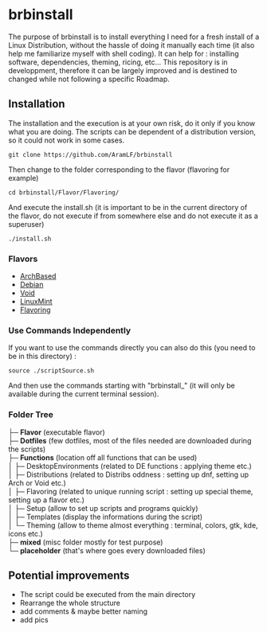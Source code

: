 # brbinstall
The purpose of brbinstall is to install everything I need for a fresh install of a Linux Distribution, without the hassle of doing it manually each time (it also help me familiarize myself with shell coding). It can help for : installing software, dependencies, theming, ricing, etc... This repository is in developpment, therefore it can be largely improved and is destined to changed while not following a specific Roadmap.  

## Installation
The installation and the execution is at your own risk, do it only if you know what you are doing. The scripts can be dependent of a distribution version, so it could not work in some cases.
```
git clone https://github.com/AramLF/brbinstall
```
Then change to the folder corresponding to the flavor (flavoring for example)  
```
cd brbinstall/Flavor/Flavoring/
```
And execute the install.sh (it is important to be in the current directory of the flavor, do not execute if from somewhere else and do not execute it as a superuser)  
```
./install.sh
```
### Flavors
- [ArchBased](https://github.com/AramLF/brbinstall/tree/main/Flavor/ArchBased)
- [Debian](https://github.com/AramLF/brbinstall/tree/main/Flavor/Debian)
- [Void](https://github.com/AramLF/brbinstall/tree/main/Flavor/Void)
- [LinuxMint](https://github.com/AramLF/brbinstall/tree/main/Flavor/LinuxMint)
- [Flavoring](https://github.com/AramLF/brbinstall/tree/main/Flavor/Flavoring)

### Use Commands Independently
If you want to use the commands directly you can also do this (you need to be in this directory) :
```
source ./scriptSource.sh
```
And then use the commands starting with "brbinstall_" (it will only be available during the current terminal session).

### Folder Tree
├─ **Flavor** (executable flavor)  
├─ **Dotfiles** (few dotfiles, most of the files needed are downloaded during the scripts)  
├─ **Functions** (location off all functions that can be used)  
│ ├─ DesktopEnvironments (related to DE functions : applying theme etc.)  
│ ├─ Distributions (related to Distribs oddness : setting up dnf, setting up Arch or Void etc.)  
│ ├─ Flavoring (related to unique running script : setting up special theme, setting up a flavor etc.)  
│ ├─ Setup (allow to set up scripts and programs quickly)  
│ ├─ Templates (display the informations during the script)  
│ └─ Theming (allow to theme almost everything : terminal, colors, gtk, kde, icons etc.)  
├─ **mixed** (misc folder mostly for test purpose)  
└─ **placeholder** (that's where goes every downloaded files)  

## Potential improvements
- The script could be executed from the main directory  
- Rearrange the whole structure
- add comments & maybe better naming
- add pics

